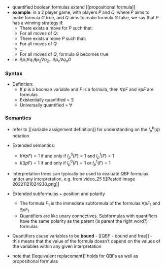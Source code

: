 - quantified boolean formulas extend [[propositional formula]]
- **example**: in a 2 player game, with players $P$ and $Q$, where $P$ aims to make formula $G$ true, and $Q$ aims to make formula $G$ false, we say that $P$ has a winning strategy if:
	- There exists a move for $P$ such that:
	- For all moves of $Q$:
	- There exists a move $P$ such that:
	- For all moves of $Q$
	- ...
	- For all moves of $Q$, formula $G$ becomes true
- i.e. $\exists p_1 \forall q_1 \exists p_2 \forall q_2 ... \exists p_n \forall q_n G$

### Syntax

- Definition:
	- If $p$ is a boolean variable and $F$ is a formula, then $\forall pF$ and $\exists pF$ are formulas
	- Existentially quantified = $\exists$
	- Universally quantified = $\forall$

### Semantics

- refer to [[variable assignment definition]] for understanding on the $I^b_p(q)$ notation
- Extended semantics:
	- $I(\forall pF) = 1$ if and only if $I^0_p(F) = 1$ and $I^1_p(F) = 1$
	- $I(\exists pF) = 1$ if and only if $I^0_p(F) = 1$ or $I^1_p(F) = 1$

- Interpretation trees can typically be used to evaluate QBF formulas under any interpretation, e.g. from video_25
![[Pasted image 20221121024930.png]]

- Extended subformulas + position and polarity
	- The formula $F_1$ is the immediate subformula of the formulas $\forall pF_1$ and $\exists pF_1$
	- Quantifiers are like unary connectives. Subformulas with quantifiers have the same polarity as the parent (is parent the right word?) formulas
- Quantifiers cause variables to be **bound** - [[QBF - bound and free]] - this means that the value of the formula doesn't depend on the values of the variables within any given interpretation

- note that [[equivalent replacement]] holds for QBFs as well as propositional formulas